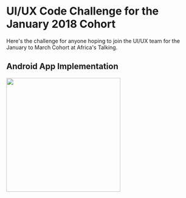 # UI/UX Code Challenge for the January 2018 Cohort

Here's the challenge for anyone hoping to join the UI/UX team for the January to March Cohort at Africa's Talking. 

## Android App Implementation
<img src="https://github.com/JobGetabu/January_2019_UiUx_Challenge/blob/254708440184/vid.gif" width="300">
